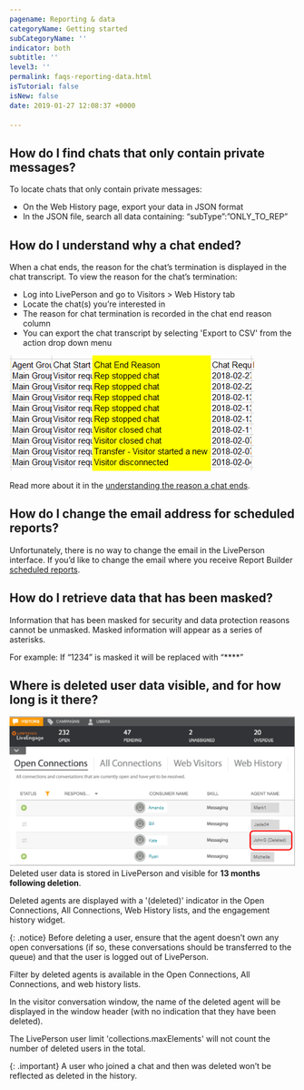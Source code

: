 ```yaml
---
pagename: Reporting & data
categoryName: Getting started
subCategoryName: ''
indicator: both
subtitle: ''
level3: ''
permalink: faqs-reporting-data.html
isTutorial: false
isNew: false
date: 2019-01-27 12:08:37 +0000

---
```

## How do I find chats that only contain private messages?

To locate chats that only contain private messages:

* On the Web History page, export your data in JSON format
* In the JSON file, search all data containing: “subType”:”ONLY_TO_REP”

## How do I understand why a chat ended?

When a chat ends, the reason for the chat’s termination is displayed in the chat transcript. To view the reason for the chat’s termination:

* Log into LivePerson and go to Visitors > Web History tab
* Locate the chat(s) you’re interested in
* The reason for chat termination is recorded in the chat end reason column
* You can export the chat transcript by selecting 'Export to CSV' from the action drop down menu

![](/img/reporting-data-faqs-1.png)

Read more about it in the [understanding the reason a chat ends](contact-center-management-live-chat-operations-understanding-the-reason-a-chat-ends.html).

## How do I change the email address for scheduled reports?

Unfortunately, there is no way to change the email in the LivePerson interface. If you’d like to change the email where you receive Report Builder [scheduled reports](data-reporting-report-builder-report-builder-overview.html).

## How do I retrieve data that has been masked?

Information that has been masked for security and data protection reasons cannot be unmasked. Masked information will appear as a series of asterisks.

For example: If “1234” is masked it will be replaced with “****”

## Where is deleted user data visible, and for how long is it there?

![](/img/reporting-data-faqs-2.png)  
Deleted user data is stored in LivePerson and visible for **13 months following deletion**.

Deleted agents are displayed with a '(deleted)' indicator in the Open Connections, All Connections, Web History lists, and the engagement history widget.

{: .notice}
Before deleting a user, ensure that the agent doesn’t own any open conversations (if so, these conversations should be transferred to the queue) and that the user is logged out of LivePerson.

Filter by deleted agents is available in the Open Connections, All Connections, and web history lists.

In the visitor conversation window, the name of the deleted agent will be displayed in the window header (with no indication that they have been deleted).

The LivePerson user limit 'collections.maxElements' will not count the number of deleted users in the total.

{: .important}
A user who joined a chat and then was deleted won’t be reflected as deleted in the history.